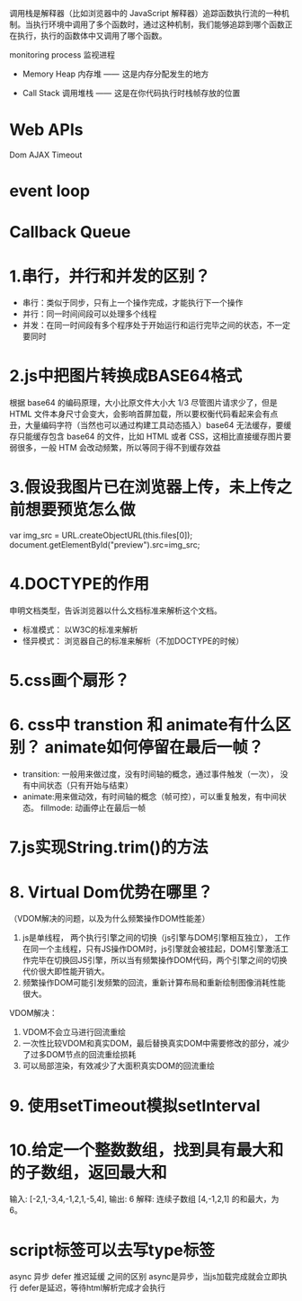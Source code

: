 调用栈是解释器（比如浏览器中的 JavaScript 解释器）追踪函数执行流的一种机制。当执行环境中调用了多个函数时，通过这种机制，我们能够追踪到哪个函数正在执行，执行的函数体中又调用了哪个函数。

monitoring process 监视进程

* Memory Heap 内存堆 ——  这是内存分配发生的地方

* Call Stack 调用堆栈 ——  这是在你代码执行时栈帧存放的位置

# Web APIs
Dom AJAX Timeout 

# event loop

# Callback Queue

# 1.串行，并行和并发的区别？
- 串行：类似于同步，只有上一个操作完成，才能执行下一个操作
- 并行：同一时间间段可以处理多个线程
- 并发：在同一时间段有多个程序处于开始运行和运行完毕之间的状态，不一定要同时

# 2.js中把图片转换成BASE64格式
根据 base64 的编码原理，大小比原文件大小大 1/3
尽管图片请求少了，但是 HTML 文件本身尺寸会变大，会影响首屏加载，所以要权衡代码看起来会有点丑，大量编码字符（当然也可以通过构建工具动态插入）base64 无法缓存，要缓存只能缓存包含 base64 的文件，比如 HTML 或者 CSS，这相比直接缓存图片要弱很多，一般 HTM 会改动频繁，所以等同于得不到缓存效益

# 3.假设我图片已在浏览器上传，未上传之前想要预览怎么做
   var img_src = URL.createObjectURL(this.files[0]);
            document.getElementById("preview").src=img_src;
# 4.DOCTYPE的作用
  申明文档类型，告诉浏览器以什么文档标准来解析这个文档。
  - 标准模式： 以W3C的标准来解析
  - 怪异模式： 浏览器自己的标准来解析（不加DOCTYPE的时候）
# 5.css画个扇形？

# 6. css中 transtion 和 animate有什么区别？ animate如何停留在最后一帧？
- transition: 一般用来做过度，没有时间轴的概念，通过事件触发（一次），
  没有中间状态（只有开始与结束）
- animate:用来做动效，有时间轴的概念（帧可控），可以重复触发，有中间状态。
fillmode: 动画停止在最后一帧

# 7.js实现String.trim()的方法

# 8. Virtual Dom优势在哪里？
（VDOM解决的问题，以及为什么频繁操作DOM性能差）
  1. js是单线程， 两个执行引擎之间的切换（js引擎与DOM引擎相互独立），
  工作在同一个主线程，只有JS操作DOM时，js引擎就会被挂起，DOM引擎激活工作完毕在切换回JS引擎，所以当有频繁操作DOM代码，两个引擎之间的切换代价很大即性能开销大。
  2. 频繁操作DOM可能引发频繁的回流，重新计算布局和重新绘制图像消耗性能很大。

  VDOM解决：
  1. VDOM不会立马进行回流重绘
  2. 一次性比较VDOM和真实DOM，最后替换真实DOM中需要修改的部分，减少了过多DOM节点的回流重绘损耗
  3. 可以局部渲染，有效减少了大面积真实DOM的回流重绘
# 9. 使用setTimeout模拟setInterval

# 10.给定一个整数数组，找到具有最大和的子数组，返回最大和
输入: [-2,1,-3,4,-1,2,1,-5,4],
输出: 6
解释: 连续子数组 [4,-1,2,1] 的和最大，为 6。
# script标签可以去写type标签
   async 异步  defer 推迟延缓 之间的区别
   async是异步，当js加载完成就会立即执行
   defer是延迟，等待html解析完成才会执行



